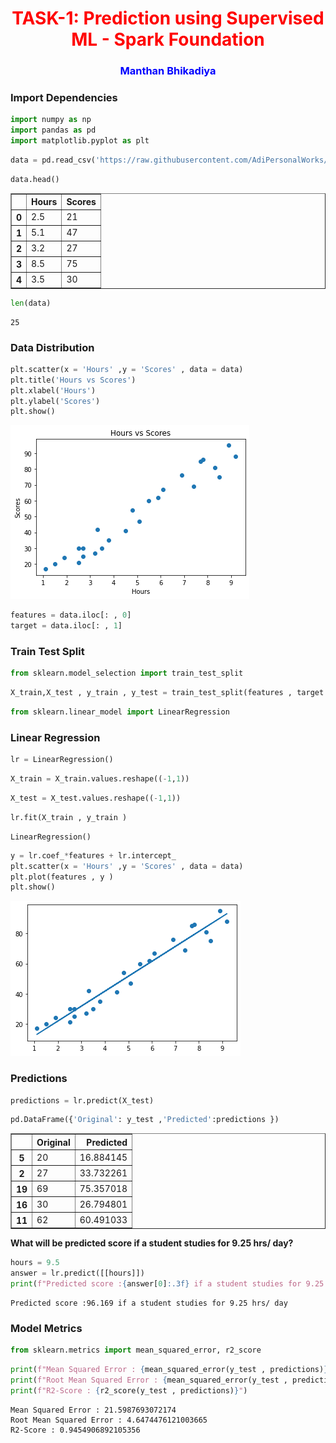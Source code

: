 <h1 style="color:red" align='center'>TASK-1: Prediction using Supervised ML - Spark Foundation</h1>

<h3 style="color:blue" align='center'> Manthan Bhikadiya </h3>

### Import Dependencies


```python
import numpy as np
import pandas as pd
import matplotlib.pyplot as plt
```


```python
data = pd.read_csv('https://raw.githubusercontent.com/AdiPersonalWorks/Random/master/student_scores%20-%20student_scores.csv')
```


```python
data.head()
```




<div>
<style scoped>
    .dataframe tbody tr th:only-of-type {
        vertical-align: middle;
    }

    .dataframe tbody tr th {
        vertical-align: top;
    }

    .dataframe thead th {
        text-align: right;
    }
</style>
<table border="1" class="dataframe">
  <thead>
    <tr style="text-align: right;">
      <th></th>
      <th>Hours</th>
      <th>Scores</th>
    </tr>
  </thead>
  <tbody>
    <tr>
      <th>0</th>
      <td>2.5</td>
      <td>21</td>
    </tr>
    <tr>
      <th>1</th>
      <td>5.1</td>
      <td>47</td>
    </tr>
    <tr>
      <th>2</th>
      <td>3.2</td>
      <td>27</td>
    </tr>
    <tr>
      <th>3</th>
      <td>8.5</td>
      <td>75</td>
    </tr>
    <tr>
      <th>4</th>
      <td>3.5</td>
      <td>30</td>
    </tr>
  </tbody>
</table>
</div>




```python
len(data)
```




    25



### Data Distribution


```python
plt.scatter(x = 'Hours' ,y = 'Scores' , data = data)
plt.title('Hours vs Scores')
plt.xlabel('Hours')
plt.ylabel('Scores')
plt.show()
```


    
![png](output_8_0.png)
    



```python
features = data.iloc[: , 0]
target = data.iloc[: , 1]
```

### Train Test Split


```python
from sklearn.model_selection import train_test_split
```


```python
X_train,X_test , y_train , y_test = train_test_split(features , target , test_size = 0.2 , random_state=0)
```


```python
from sklearn.linear_model import LinearRegression
```

### Linear Regression


```python
lr = LinearRegression()
```


```python
X_train = X_train.values.reshape((-1,1))
```


```python
X_test = X_test.values.reshape((-1,1))
```


```python
lr.fit(X_train , y_train )
```




    LinearRegression()




```python
y = lr.coef_*features + lr.intercept_
plt.scatter(x = 'Hours' ,y = 'Scores' , data = data)
plt.plot(features , y )
plt.show()
```


    
![png](output_19_0.png)
    


### Predictions 


```python
predictions = lr.predict(X_test)
```


```python
pd.DataFrame({'Original': y_test ,'Predicted':predictions })
```




<div>
<style scoped>
    .dataframe tbody tr th:only-of-type {
        vertical-align: middle;
    }

    .dataframe tbody tr th {
        vertical-align: top;
    }

    .dataframe thead th {
        text-align: right;
    }
</style>
<table border="1" class="dataframe">
  <thead>
    <tr style="text-align: right;">
      <th></th>
      <th>Original</th>
      <th>Predicted</th>
    </tr>
  </thead>
  <tbody>
    <tr>
      <th>5</th>
      <td>20</td>
      <td>16.884145</td>
    </tr>
    <tr>
      <th>2</th>
      <td>27</td>
      <td>33.732261</td>
    </tr>
    <tr>
      <th>19</th>
      <td>69</td>
      <td>75.357018</td>
    </tr>
    <tr>
      <th>16</th>
      <td>30</td>
      <td>26.794801</td>
    </tr>
    <tr>
      <th>11</th>
      <td>62</td>
      <td>60.491033</td>
    </tr>
  </tbody>
</table>
</div>



<b>What will be predicted score if a student studies for 9.25 hrs/ day?</b>


```python
hours = 9.5
answer = lr.predict([[hours]])
print(f"Predicted score :{answer[0]:.3f} if a student studies for 9.25 hrs/ day")
```

    Predicted score :96.169 if a student studies for 9.25 hrs/ day
    

### Model Metrics


```python
from sklearn.metrics import mean_squared_error, r2_score
```


```python
print(f"Mean Squared Error : {mean_squared_error(y_test , predictions)}")
print(f"Root Mean Squared Error : {mean_squared_error(y_test , predictions , squared = False)}")
print(f"R2-Score : {r2_score(y_test , predictions)}")
```

    Mean Squared Error : 21.5987693072174
    Root Mean Squared Error : 4.6474476121003665
    R2-Score : 0.9454906892105356
    
